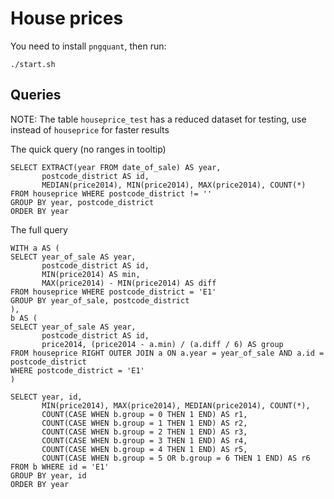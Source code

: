 # House prices

You need to install `pngquant`, then run:
```
./start.sh
```

## Queries

NOTE: The table `houseprice_test` has a reduced dataset for testing, use instead of `houseprice` for
faster results

The quick query (no ranges in tooltip)
```
SELECT EXTRACT(year FROM date_of_sale) AS year,
       postcode_district AS id,
       MEDIAN(price2014), MIN(price2014), MAX(price2014), COUNT(*)
FROM houseprice WHERE postcode_district != ''
GROUP BY year, postcode_district
ORDER BY year
```

The full query
```
WITH a AS (
SELECT year_of_sale AS year,
       postcode_district AS id,
       MIN(price2014) AS min,
       MAX(price2014) - MIN(price2014) AS diff
FROM houseprice WHERE postcode_district = 'E1'
GROUP BY year_of_sale, postcode_district
),
b AS (
SELECT year_of_sale AS year,
       postcode_district AS id,
       price2014, (price2014 - a.min) / (a.diff / 6) AS group
FROM houseprice RIGHT OUTER JOIN a ON a.year = year_of_sale AND a.id = postcode_district
WHERE postcode_district = 'E1'
)

SELECT year, id,
       MIN(price2014), MAX(price2014), MEDIAN(price2014), COUNT(*),
       COUNT(CASE WHEN b.group = 0 THEN 1 END) AS r1, 
       COUNT(CASE WHEN b.group = 1 THEN 1 END) AS r2,
       COUNT(CASE WHEN b.group = 2 THEN 1 END) AS r3,
       COUNT(CASE WHEN b.group = 3 THEN 1 END) AS r4,
       COUNT(CASE WHEN b.group = 4 THEN 1 END) AS r5,
       COUNT(CASE WHEN b.group = 5 OR b.group = 6 THEN 1 END) AS r6
FROM b WHERE id = 'E1'
GROUP BY year, id
ORDER BY year
```
